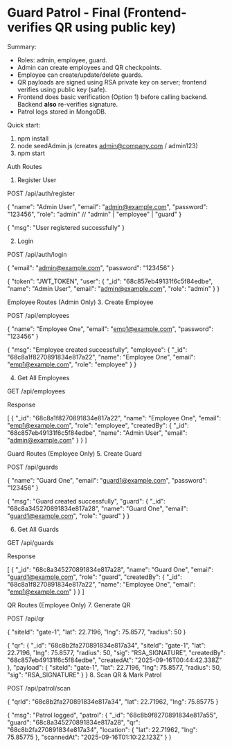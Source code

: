 # Guard Patrol - Final (Frontend-verifies QR using public key)

Summary:
- Roles: admin, employee, guard.
- Admin can create employees and QR checkpoints.
- Employee can create/update/delete guards.
- QR payloads are signed using RSA private key on server; frontend verifies using public key (safe).
- Frontend does basic verification (Option 1) before calling backend. Backend **also** re-verifies signature.
- Patrol logs stored in MongoDB.

Quick start:
1. npm install
2. node seedAdmin.js   (creates admin@company.com / admin123)
3. npm start

Auth Routes
1. Register User

POST /api/auth/register

{
  "name": "Admin User",
  "email": "admin@example.com",
  "password": "123456",
  "role": "admin"   // "admin" | "employee" | "guard"
}



{ "msg": "User registered successfully" }


2. Login

POST /api/auth/login

{
  "email": "admin@example.com",
  "password": "123456"
}

{
  "token": "JWT_TOKEN",
  "user": {
    "_id": "68c857eb49131f6c5f84edbe",
    "name": "Admin User",
    "email": "admin@example.com",
    "role": "admin"
  }
}


Employee Routes (Admin Only)
3. Create Employee

POST /api/employees

{
  "name": "Employee One",
  "email": "emp1@example.com",
  "password": "123456"
}

{
  "msg": "Employee created successfully",
  "employee": {
    "_id": "68c8a1f8270891834e817a22",
    "name": "Employee One",
    "email": "emp1@example.com",
    "role": "employee"
  }
}


4. Get All Employees

GET /api/employees

Response

[
  {
    "_id": "68c8a1f8270891834e817a22",
    "name": "Employee One",
    "email": "emp1@example.com",
    "role": "employee",
    "createdBy": {
      "_id": "68c857eb49131f6c5f84edbe",
      "name": "Admin User",
      "email": "admin@example.com"
    }
  }
]

Guard Routes (Employee Only)
5. Create Guard

POST /api/guards

{
  "name": "Guard One",
  "email": "guard1@example.com",
  "password": "123456"
}

{
  "msg": "Guard created successfully",
  "guard": {
    "_id": "68c8a345270891834e817a28",
    "name": "Guard One",
    "email": "guard1@example.com",
    "role": "guard"
  }
}

6. Get All Guards

GET /api/guards

Response

[
  {
    "_id": "68c8a345270891834e817a28",
    "name": "Guard One",
    "email": "guard1@example.com",
    "role": "guard",
    "createdBy": {
      "_id": "68c8a1f8270891834e817a22",
      "name": "Employee One",
      "email": "emp1@example.com"
    }
  }
]

 QR Routes (Employee Only)
7. Generate QR

POST /api/qr

{
  "siteId": "gate-1",
  "lat": 22.7196,
  "lng": 75.8577,
  "radius": 50
}

{
  "qr": {
    "_id": "68c8b2fa270891834e817a34",
    "siteId": "gate-1",
    "lat": 22.7196,
    "lng": 75.8577,
    "radius": 50,
    "sig": "RSA_SIGNATURE",
    "createdBy": "68c857eb49131f6c5f84edbe",
    "createdAt": "2025-09-16T00:44:42.338Z"
  },
  "payload": {
    "siteId": "gate-1",
    "lat": 22.7196,
    "lng": 75.8577,
    "radius": 50,
    "sig": "RSA_SIGNATURE"
  }
}
8. Scan QR & Mark Patrol

POST /api/patrol/scan

{
  "qrId": "68c8b2fa270891834e817a34",
  "lat": 22.71962,
  "lng": 75.85775
}

{
  "msg": "Patrol logged",
  "patrol": {
    "_id": "68c8b9f8270891834e817a55",
    "guard": "68c8a345270891834e817a28",
    "qr": "68c8b2fa270891834e817a34",
    "location": { "lat": 22.71962, "lng": 75.85775 },
    "scannedAt": "2025-09-16T01:10:22.123Z"
  }
}
